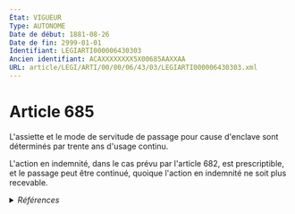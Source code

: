 ```yaml
---
État: VIGUEUR
Type: AUTONOME
Date de début: 1881-08-26
Date de fin: 2999-01-01
Identifiant: LEGIARTI000006430303
Ancien identifiant: ACAXXXXXXXX5X00685AAXXAA
URL: article/LEGI/ARTI/00/00/06/43/03/LEGIARTI000006430303.xml
---
```


<h1>Article 685</h1>

L'assiette et le mode de servitude de passage pour cause d'enclave sont
déterminés par trente ans d'usage continu.<br />

L'action en indemnité, dans le cas prévu par l'article 682, est prescriptible,
et le passage peut être continué, quoique l'action en indemnité ne soit plus
recevable.


<details>
  <summary><em>Références</em></summary>

  <h2>Articles faisant référence à l'article</h2>
  
  <ul>
    <li>
      <a href="https://legal.tricoteuses.fr//redirection/LEGIARTI000006430276?vers=git&vers=legifrance">Code civil - article 682 AUTONOME VIGUEUR, en vigueur depuis le 1968-01-03</a> CITATION cible
    </li>
  </ul>
  
  <h2>Références faites par l'article</h2>
  
  <ul>
    <li>
      2999-01-01 CITATION source <a href="https://legal.tricoteuses.fr//redirection/LEGIARTI000006430276?vers=git&vers=legifrance">Code civil - article 682 AUTONOME VIGUEUR, en vigueur depuis le 1968-01-03</a>
    </li>
    <li>
      CODIFICATION source Loi 1804-01-31
    </li>
    <li>
      CREATION source Loi 1804-01-31 promulguée le 10 février 1804
    </li>
  </ul>
</details>

